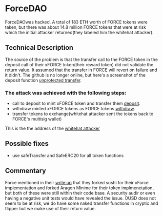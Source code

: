# ForceDAO

ForceDAOwas hacked. A total of 183 ETH worth of FORCE tokens were taken, but there was about 14.8 million FORCE tokens that were at risk which the initial attacker returned(they labeled him the whitehat attacker).


## Technical Description

The source of the problem is that the transfer call to the FORCE token in the deposit call of their xFORCE token(their reward token) did not validate the return value. It assumed that the transfer in FORCE will revert on failure and it didn't. The github is no longer online, but here's a screenshot of the deposit function [unprotected transfer](https://pbs.twimg.com/media/EyHjWJEWYAMK5QZ.jpg:large).

### The attack was achieved with the following steps:

- call to deposit to mint xFORCE token and transfer them [deposit](https://etherscan.io/tx/0x7242f477547df9f2692c80d5a33ebf95fa6f13d5e0e15ed6dd90574ea2c7c5e3).
- withdraw minted xFORCE tokens as FORCE tokens [withdraw](https://etherscan.io/tx/0x09ebdd2121bf4e364cc30071bbf63ab2e8a229f11a5488fbe6b472f17a88ebe0).
- transfer tokens to exchange(whitehat attacker sent the tokens back to FORCE's multisig wallet)

This is the the address of the [whitehat attacker](https://etherscan.io/address/0xf88a427c5bf29acf58497c0088cbf7ca9836b7b2#tokentxns)


## Possible fixes
- use safeTransfer and SafeERC20 for all token functions


## Commentary

Force mentioned in their [write up](https://blog.forcedao.com/xforce-exploit-post-mortem-7fa9dcba2ac3) that they forked sushi for their xForce implementation and forked Aragon Minime for their token implmenetation, but both of these were still within their code base. A security audir or even having a negative unit tests would have revealed the issue. OUSD does not seem to be at risk, we do have some naked transfer functions in cryptic and flipper but we make use of their return value.
